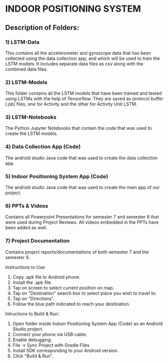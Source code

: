 # INDOOR POSITIONING SYSTEM

## Description of Folders:
### 1) LSTM-Data
This contains all the accelerometer and gyroscope data that has been collected using the data collection app, and which will be used to train the LSTM models.
It includes separate data files as csv along with the combined data files.

### 2) LSTM-Models
This folder contains all the LSTM models that have been trained and tested using LSTMs with the help of Tensorflow.
They are saved as protocol buffer (.pb) files, one for Activity and the other for Activity Unit LSTM.

### 3) LSTM-Notebooks
The Python Jupyter Notebooks that contain the code that was used to create the LSTM models.

### 4) Data Collection App (Code)
The android studio Java code that was used to create the data collection app.

### 5) Indoor Positioning System App (Code)
The android studio Java code that was used to create the main app of our project.

### 6) PPTs & Videos
Contains all Powerpoint Presentations for semester 7 and semester 8 that were used during Project Reviews.
All videos embedded in the PPTs have been added as well.

### 7) Project Documentation
Contains project reports/documentations of both semester 7 and the semester 8.

Instructions to Use:
1. Copy .apk file to Android phone.
2. Install the .apk file.
3. Tap on screen to select current position on map.
4. Tap on "Destination" search box to select place you wish to travel to.
5. Tap on "Directions".
6. Follow the blue path indicated to reach your destination.

Intructions to Build & Run:
1. Open folder inside Indoor Positioning System App (Code) as an Android Studio project.
2. Connect your phone via USB cable.
3. Enable debugging.
4. File -> Sync Project with Gradle Files
5. Install SDK corresponding to your Android version.
6. Click "Build & Run".
